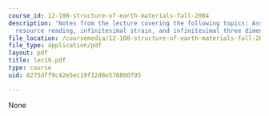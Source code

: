 ```yaml
---
course_id: 12-108-structure-of-earth-materials-fall-2004
description: 'Notes from the lecture covering the following topics: Assigned reading,
  resource reading, infinitesimal strain, and infinitesimal three dimensional strain.'
file_location: /coursemedia/12-108-structure-of-earth-materials-fall-2004/8275dff9c42e5ec19f12d8e578880795_lec19.pdf
file_type: application/pdf
layout: pdf
title: lec19.pdf
type: course
uid: 8275dff9c42e5ec19f12d8e578880795

---
```

None